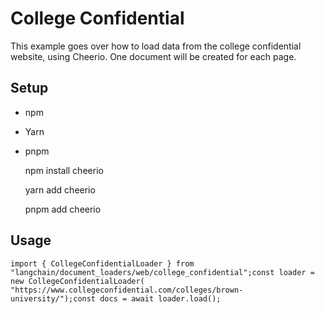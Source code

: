 College Confidential
====================

This example goes over how to load data from the college confidential website, using Cheerio. One document will be created for each page.

Setup[](#setup "Direct link to Setup")
---------------------------------------

*   npm
*   Yarn
*   pnpm

    npm install cheerio

    yarn add cheerio

    pnpm add cheerio

Usage[](#usage "Direct link to Usage")
---------------------------------------

    import { CollegeConfidentialLoader } from "langchain/document_loaders/web/college_confidential";const loader = new CollegeConfidentialLoader(  "https://www.collegeconfidential.com/colleges/brown-university/");const docs = await loader.load();